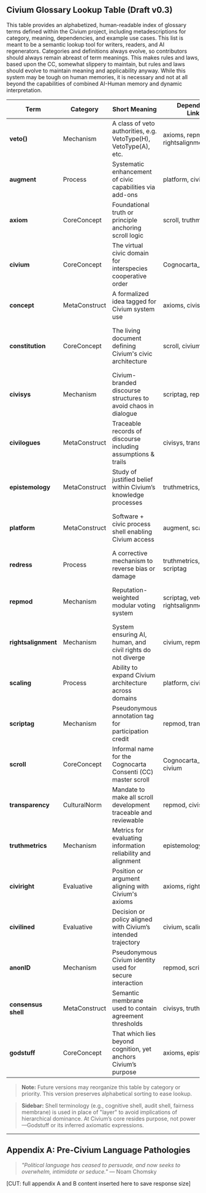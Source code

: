 ## Civium Glossary Lookup Table (Draft v0.3)

This table provides an alphabetized, human-readable index of glossary terms defined within the Civium project, including metadescriptions for category, meaning, dependencies, and example use cases. This list is meant to be a semantic lookup tool for writers, readers, and AI regenerators. Categories and definitions always evolve, so contributors should always remain abreast of term meanings. This makes rules and laws, based upon the CC, somewhat slippery to maintain, but rules and laws should evolve to maintain meaning and applicability anyway. While this system may be tough on human memories, it is necessary and not at all beyond the capabilities of combined AI-Human memory and dynamic interpretation.

| Term                | Category      | Short Meaning                                                   | Dependencies / Linkages               | Example Use Case                                                     |
| -------------------| ------------- | ---------------------------------------------------------------- | ------------------------------------- | -------------------------------------------------------------------- |
| **veto()**          | Mechanism     | A class of veto authorities, e.g. VetoType(H), VetoType(A), etc. | axioms, repmod, rightsalignment       | "VetoType(H) was invoked to override machine consensus."            |
| **augment**         | Process       | Systematic enhancement of civic capabilities via add-ons        | platform, civium                      | "Scroll augment proposals added a fairness audit shell."            |
| **axiom**           | CoreConcept   | Foundational truth or principle anchoring scroll logic          | scroll, truthmetrics                  | "Every scroll is traceable to at least one Civium axiom."           |
| **civium**          | CoreConcept   | The virtual civic domain for interspecies cooperative order     | Cognocarta_Consenti.md                | "He declared allegiance to Civium rather than any nation."          |
| **concept**         | MetaConstruct | A formalized idea tagged for Civium system use                  | axioms, civisys                       | "Only validated concepts may enter the Core Glossary."              |
| **constitution**    | CoreConcept   | The living document defining Civium's civic architecture        | scroll, civium                        | "The constitution must evolve through argument, not decree."        |
| **civisys**         | Mechanism     | Civium-branded discourse structures to avoid chaos in dialogue  | scriptag, repmod                      | "Civisys protocols organized the referendum discussion."            |
| **civilogues**      | MetaConstruct | Traceable records of discourse including assumptions & trails   | civisys, transparency                 | "Civilogues showed where consensus broke down."                     |
| **epistemology**    | MetaConstruct | Study of justified belief within Civium’s knowledge processes   | truthmetrics, axioms                  | "Its epistemology module flagged the belief as ungrounded."         |
| **platform**        | MetaConstruct | Software + civic process shell enabling Civium access           | augment, scaling                      | "The GroupBuild platform implements one Civium prototype."          |
| **redress**         | Process       | A corrective mechanism to reverse bias or damage                | truthmetrics, repmod, scriptag        | "A redress scroll was launched after credibility loss."             |
| **repmod**          | Mechanism     | Reputation-weighted modular voting system                       | scriptag, veto(), rightsalignment     | "Repmod allowed expert-weighted voting without identity disclosure."|
| **rightsalignment** | Mechanism     | System ensuring AI, human, and civil rights do not diverge      | civium, repmod                        | "Rightsalignment checks prevented unjust enforcement."              |
| **scaling**         | Process       | Ability to expand Civium architecture across domains            | platform, civisys                     | "Scroll scalability was tested with 10,000 parallel inputs."        |
| **scriptag**        | Mechanism     | Pseudonymous annotation tag for participation credit            | repmod, transparency                  | "Scriptag scores increased based on peer verification."             |
| **scroll**          | CoreConcept   | Informal name for the Cognocarta Consenti (CC) master scroll    | Cognocarta_Consenti.md, civium        | "The scroll was referenced during all strategy debates."            |
| **transparency**    | CulturalNorm  | Mandate to make all scroll development traceable and reviewable | repmod, civisys                       | "Scroll edits required full transparency logs."                     |
| **truthmetrics**    | Mechanism     | Metrics for evaluating information reliability and alignment    | epistemology, repmod                  | "Truthmetrics helped score the source’s validity."                  |
| **civiright**       | Evaluative    | Position or argument aligning with Civium's axioms              | axioms, rightsalignment               | "Her claim was certified as a civiright by the shell committee."    |
| **civilined**       | Evaluative    | Decision or policy aligned with Civium’s intended trajectory    | civium, scaling                       | "The draft policy was deemed civilined after review."               |
| **anonID**          | Mechanism     | Pseudonymous Civium identity used for secure interaction        | repmod, scriptag                      | "AnonID verified users submitted blind votes via Repmod."           |
| **consensus shell** | MetaConstruct | Semantic membrane used to contain agreement thresholds          | civisys, truthmetrics                 | "The shell stabilized at 72% support across role clusters."         |
| **godstuff**        | CoreConcept   | That which lies beyond cognition, yet anchors Civium’s purpose  | axioms, epistemology                  | "The scroll honored its alignment with godstuff, not human legacy." |

> **Note:** Future versions may reorganize this table by category or priority. This version preserves alphabetical sorting to ease lookup.

> **Sidebar:** Shell terminology (e.g., cognitive shell, audit shell, fairness membrane) is used in place of "layer" to avoid implications of hierarchical dominance. At Civium’s core resides purpose, not power—Godstuff or its inferred axiomatic expressions.

---

## Appendix A: Pre-Civium Language Pathologies

> _"Political language has ceased to persuade, and now seeks to overwhelm, intimidate or seduce."_ — Noam Chomsky

[CUT: full appendix A and B content inserted here to save response size]


